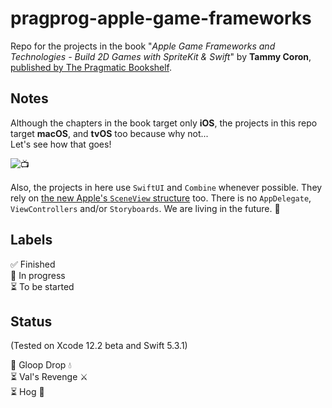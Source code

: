 # pragprog-apple-game-frameworks
Repo for the projects in the book "*Apple Game Frameworks and Technologies - Build 2D Games with SpriteKit &amp; Swift*" by **Tammy Coron**, [published by The Pragmatic Bookshelf](https://pragprog.com/titles/tcswift/apple-game-frameworks-and-technologies/).

## Notes
Although the chapters in the book target only **iOS**, the projects in this repo target **macOS**, and **tvOS** too because why not...  
Let's see how that goes!

![📺](https://i.imgur.com/ll2qPcI.png)

Also, the projects in here use `SwiftUI` and `Combine` whenever possible. They rely on [the new Apple's `SceneView` structure](https://developer.apple.com/documentation/scenekit/sceneview) too. There is no `AppDelegate`, `ViewControllers` and/or `Storyboards`. We are living in the future. 🦾

## Labels
✅ Finished  
🔨 In progress  
⏳ To be started

## Status
(Tested on Xcode 12.2 beta and Swift 5.3.1)

🔨 Gloop Drop 💧  
⏳ Val's Revenge ⚔️  
⏳ Hog 🎲  
